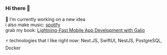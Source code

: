 ### Hi there 👋

🔭 I’m currently working on a new idea\
i also make music: [spotify](https://open.spotify.com/artist/6P0qrYSDgTGxj4FgIsaNlj?si=tt7IlbwOTFmOy-unLJxFhQ)\
grab my book: [Lightning-Fast Mobile App Development with Galio](https://www.amazon.com/gp/product/B098T8JKYG)

⚡ technologies that I like right now: Next.JS, SwiftUI, NestJS, PostgreSQL, Docker
<!--
**palingheorghe/palingheorghe** is a ✨ _special_ ✨ repository because its `README.md` (this file) appears on your GitHub profile.

Here are some ideas to get you started:

- 🔭 I’m currently working on ...
- 🌱 I’m currently learning ...
- 👯 I’m looking to collaborate on ...
- 🤔 I’m looking for help with ...
- 💬 Ask me about ...
- 📫 How to reach me: ...
- 😄 Pronouns: ...
- ⚡ Fun fact: ...
-->
